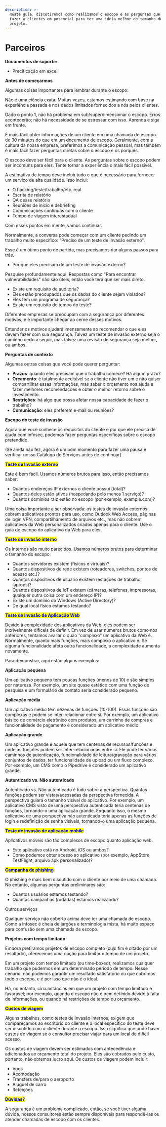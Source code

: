 ```yaml
---
description: >-
  Neste guia, discutiremos como realizamos o escopo e as perguntas que você deve
  fazer a clientes em potencial para ter uma ideia melhor do tamanho de um
  projeto.
---
```


# Parceiros

**Documentos de suporte:**

* Precificação em excel

**Antes de começarmos**&#x20;

Algumas coisas importantes para lembrar durante o escopo:&#x20;

Não é uma ciência exata. Muitas vezes, estamos estimando com base na experiência passada e nos dados limitados fornecidos a nós pelos clientes.&#x20;

Dado o ponto 1, não há problema em sub/superdimensionar o escopo. Erros acontecerão; não há necessidade de se estressar com isso. Aprenda e siga em frente.&#x20;

É mais fácil obter informações de um cliente em uma chamada de escopo de 30 minutos do que em um documento de escopo. Geralmente, com a cultura da nossa empresa, preferimos a comunicação pessoal, mas também é mais fácil fazer perguntas diretas sobre o escopo e os porquês.&#x20;

O escopo deve ser fácil para o cliente. As perguntas sobre o escopo podem ser incomuns para eles. Tente tornar a experiência o mais fácil possível.&#x20;

A estimativa de tempo deve incluir tudo o que é necessário para fornecer um serviço de alta qualidade. Isso inclui:&#x20;

* O hacking/teste/trabalho/etc. real.&#x20;
* Escrita de relatório&#x20;
* QA desse relatório&#x20;
* Reuniões de início e debriefing&#x20;
* Comunicações contínuas com o cliente&#x20;
* Tempo de viagem interestadual&#x20;

Com esses pontos em mente, vamos continuar.



Normalmente, a conversa pode começar com um cliente pedindo um trabalho muito específico: "Preciso de um teste de invasão externo". &#x20;

Esse é um ótimo ponto de partida, mas precisamos dar alguns passos para trás. &#x20;

* Por que eles precisam de um teste de invasão externo? &#x20;

Pesquise profundamente aqui. Respostas como "Para encontrar vulnerabilidades" não são úteis, então você terá que ser mais direto. &#x20;

* Existe um requisito de auditoria? &#x20;
* Eles estão preocupados que os dados do cliente sejam violados?&#x20;
* Eles têm um programa de segurança? &#x20;
* Existe um requisito de tempo do teste? &#x20;

Diferentes empresas se preocupam com a segurança por diferentes motivos, e é importante chegar ao cerne desses motivos.&#x20;

Entender os motivos ajudará imensamente ao recomendar o que eles devem fazer com sua segurança. Talvez um teste de invasão externo seja o caminho certo a seguir, mas talvez uma revisão de segurança seja melhor, ou ambos.&#x20;

**Perguntas de contexto**&#x20;

Algumas outras coisas que você pode querer perguntar:&#x20;

* **Prazos**: quando eles precisam que o trabalho comece? Há algum prazo?&#x20;
* **Orçamento**: é totalmente aceitável se o cliente não tiver um e não quiser compartilhar essas informações, mas saber o orçamento nos ajuda a fazer melhores recomendações e obter o melhor retorno sobre o investimento.&#x20;
* **Restrições**: há algo que possa afetar nossa capacidade de fazer o trabalho?&#x20;
* **Comunicação**: eles preferem e-mail ou reuniões?

**Escopo do teste de invasão** &#x20;

Agora que você conhece os requisitos do cliente e por que ele precisa de ajuda com infosec, podemos fazer perguntas específicas sobre o escopo pretendido.&#x20;

(Se ainda não fez, agora é um bom momento para fazer uma pausa e verificar nosso Catálogo de Serviços antes de continuar) .

<mark style="color:blue;">**Teste de Invasão externo**</mark>&#x20;

Este é bem fácil. Usamos números brutos para isso, então precisamos saber:&#x20;

* Quantos endereços IP externos o cliente possui (total)?&#x20;
* Quantos deles estão ativos (hospedando pelo menos 1 serviço)?&#x20;
* Quantos domínios raiz estão no escopo (por exemplo, example.com)?&#x20;

Uma coisa importante a ser observada: os testes de invasão externos cobrem aplicativos prontos para uso, como Outlook Web Access, páginas de login VPN, compartilhamento de arquivos etc., mas não cobrem aplicativos da Web personalizados criados apenas para o cliente. Use o guia de escopo do aplicativo da Web para eles.&#x20;

<mark style="color:blue;">**Teste de invasão interno**</mark>&#x20;

Os internos são muito parecidos. Usamos números brutos para determinar o tamanho do escopo:&#x20;

* Quantos servidores existem (físicos e virtuais)?&#x20;
* Quantos dispositivos de rede existem (roteadores, switches, pontos de acesso etc.)?&#x20;
* Quantos dispositivos de usuário existem (estações de trabalho, laptops)?&#x20;
* Quantos dispositivos de IoT existem (câmeras, telefones, impressoras, qualquer outra coisa com um endereço IP)?&#x20;
* Existe um domínio do Windows (Active Directory)?&#x20;
* De qual local físico estamos testando?&#x20;

<mark style="color:blue;">**Teste de invasão de Aplicação Web**</mark>&#x20;

Devido à complexidade dos aplicativos da Web, eles podem ser incrivelmente difíceis de definir. Em vez de usar números brutos como nos anteriores, tentamos avaliar o quão "complexo" um aplicativo da Web é. Normalmente, quanto mais funções, mais complexo o aplicativo é. Se alguma funcionalidade afeta outra funcionalidade, a complexidade aumenta novamente.&#x20;

Para demonstrar, aqui estão alguns exemplos:&#x20;

**Aplicação pequena**&#x20;

Um aplicativo pequeno tem poucas funções (menos de 10) e são simples por natureza. Por exemplo, um site quase estático com uma função de pesquisa e um formulário de contato seria considerado pequeno.&#x20;

**Aplicação média**&#x20;

Um aplicativo médio tem dezenas de funções (10-100). Essas funções são complexas e podem se inter-relacionar entre si. Por exemplo, um aplicativo básico de comércio eletrônico com produtos, um carrinho de compras e funcionalidade de pagamento é considerado um aplicativo médio.&#x20;

**Aplicação grande**&#x20;

Um aplicativo grande é aquele que tem centenas de recursos/funções e onde as funções podem ser inter-relacionadas entre si. Ele pode ter vários caminhos de autenticação, funcionalidade de leitura/gravação para vários conjuntos de dados, ter funcionalidade de upload ou um fluxo complexo. Por exemplo, um CMS como o Pipedrive é considerado um aplicativo grande.&#x20;

**Autenticado vs. Não autenticado**&#x20;

Autenticado vs. Não autenticado é tudo sobre a perspectiva. Quantas funções podem ser vistas/acessadas da perspectiva fornecida. A perspectiva guiará o tamanho visível do aplicativo. Por exemplo, um aplicativo CMS visto de uma perspectiva autenticada teria centenas de funções, tornando-o uma aplicação grande. Enquanto isso, o mesmo aplicativo de uma perspectiva não autenticada teria apenas as funções de login e redefinição de senha visíveis, tornando-o uma aplicação pequena.&#x20;

&#x20;<mark style="color:blue;">**Teste de invasão de aplicação mobile**</mark>&#x20;

Aplicativos móveis são tão complexos de escopo quanto aplicação web.&#x20;

* Este aplicativo está no Android, iOS ou ambos?&#x20;
* Como podemos obter acesso ao aplicativo (por exemplo, AppStore, TestFlight, arquivo apk personalizado)?&#x20;

&#x20;<mark style="color:blue;">**Campanha de phishing**</mark>&#x20;

O phishing é mais bem discutido com o cliente por meio de uma chamada. No entanto, algumas perguntas preliminares são:&#x20;

* Quantos usuários estamos testando?&#x20;
* Quantas campanhas (rodadas) estamos realizando?&#x20;

Outros serviços&#x20;

Qualquer serviço não coberto acima deve ter uma chamada de escopo. Como a infosec é cheia de jargões e terminologia mista, há muito espaço para confusão sem uma chamada de escopo.

**Projetos com tempo limitado**&#x20;

Embora prefiramos projetos de escopo completo (cujo fim é ditado por um resultado), oferecemos uma opção para limitar o tempo de um projeto.&#x20;

Em um projeto com tempo limitado (ou time-boxed), realizamos qualquer trabalho que pudermos em um determinado período de tempo. Nesse cenário, não podemos garantir um resultado satisfatório ou que cobrimos todo o escopo, e é por isso que não é o ideal.&#x20;

Há, no entanto, circunstâncias em que um projeto com tempo limitado é favorável; por exemplo, quando o escopo não é bem definido devido à falta de informações, ou quando há restrições de tempo ou orçamento.&#x20;

<mark style="color:blue;">**Custos de viagem**</mark>&#x20;

Alguns trabalhos, como testes de invasão internos, exigem que compareçamos ao escritório do cliente e o local específico do teste deve ser discutido com o cliente durante o escopo. Isso significa que pode haver custos de viagem se o consultor precisar viajar para um local de difícil acesso.&#x20;

Os custos de viagem devem ser estimados com antecedência e adicionados ao orçamento total do projeto. Eles são cobrados pelo custo, portanto, não obtemos lucro aqui. Os custos de viagem podem incluir:&#x20;

* Voos&#x20;
* Acomodação&#x20;
* Transfers de/para o aeroporto&#x20;
* Aluguel de carro&#x20;
* Refeições&#x20;

&#x20;<mark style="color:blue;">**Dúvidas?**</mark>&#x20;

A segurança é um problema complicado, então, se você tiver alguma dúvida, nossos consultores estão sempre disponíveis para respondê-las ou atender chamadas de escopo com os clientes.&#x20;
